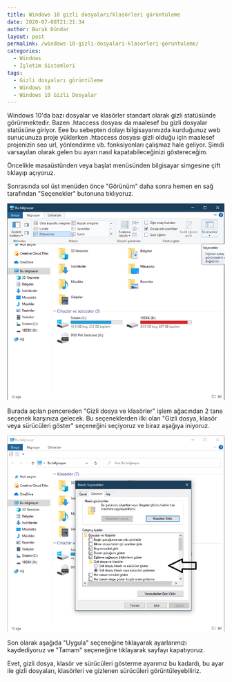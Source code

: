 ```yaml
---
title: Windows 10 gizli dosyaları/klasörleri görüntüleme
date: 2020-07-08T21:21:34
author: Burak Dündar
layout: post
permalink: /windows-10-gizli-dosyalari-klasorleri-goruntuleme/
categories:
  - Windows
  - İşletim Sistemleri
tags:
  - Gizli dosyaları görüntüleme
  - Windows 10
  - Windows 10 Gizli Dosyalar
---
```

Windows 10'da bazı dosyalar ve klasörler standart olarak gizli statüsünde görünmektedir. Bazen .htaccess dosyası da maalesef bu gizli dosyalar statüsüne giriyor. Eee bu sebepten dolayı bilgisayarınızda kurduğunuz web sunucunuza proje yüklerken .htaccess dosyası gizli olduğu için maalesef projenizin seo url, yönlendirme vb. fonksiyonları çalışmaz hale geliyor. Şimdi varsayılan olarak gelen bu ayarı nasıl kapatabileceğinizi göstereceğim.

Öncelikle masaüstünden veya başlat menüsünden bilgisayar simgesine çift tıklayıp açıyoruz.

Sonrasında sol üst menüden önce "Görünüm" daha sonra hemen en sağ tarafından "Seçenekler" butonuna tıklıyoruz.

<img src="/uploads/sc1.png" class="img-fluid">

Burada açılan pencereden "Gizli dosya ve klasörler" işlem ağacından 2 tane seçenek karşınıza gelecek. Bu seçeneklerden ilki olan "Gizli dosya, klasör veya sürücüleri göster" seçeneğini seçiyoruz ve biraz aşağıya iniyoruz.

<img src="/uploads/sc2.png"  class="img-fluid">

Son olarak aşağıda "Uygula" seçeneğine tıklayarak ayarlarımızı kaydediyoruz ve "Tamam" seçeneğine tıklayarak sayfayı kapatıyoruz.

Evet, gizli dosya, klasör ve sürücüleri gösterme ayarımız bu kadardı, bu ayar ile gizli dosyaları, klasörleri ve gizlenen sürücüleri görüntüleyebiliriz.